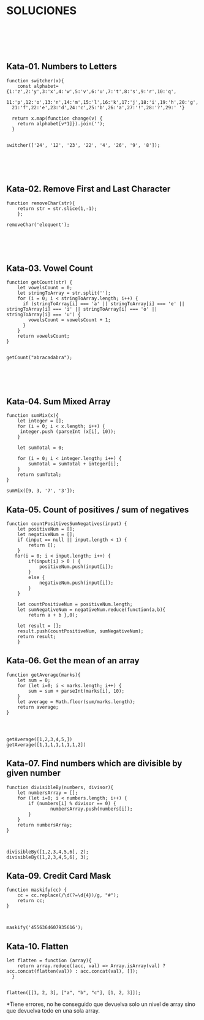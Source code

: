 <h1>SOLUCIONES</h1>
<br>
<br>
<br>
<br>

<h2>Kata-01. Numbers to Letters</h2>

~~~
function switcher(x){
    const alphabet={1:'z',2:'y',3:'x',4:'w',5:'v',6:'u',7:'t',8:'s',9:'r',10:'q',
  11:'p',12:'o',13:'n',14:'m',15:'l',16:'k',17:'j',18:'i',19:'h',20:'g',
  21:'f',22:'e',23:'d',24:'c',25:'b',26:'a',27:'!',28:'?',29:' '}
    
  return x.map(function change(v) {
    return alphabet[v*1]}).join('');
  }


switcher(['24', '12', '23', '22', '4', '26', '9', '8']);
~~~
<br>
<br>
<br>

<h2>Kata-02. Remove First and Last Character</h2>

~~~
function removeChar(str){
    return str = str.slice(1,-1);
    };

removeChar('eloquent');
~~~
<br>
<br>
<br>


<h2>Kata-03. Vowel Count</h2>

~~~
function getCount(str) {
    let vowelsCount = 0;
    let stringToArray = str.split('');
    for (i = 0; i < stringToArray.length; i++) {
      if (stringToArray[i] === 'a' || stringToArray[i] === 'e' || stringToArray[i] === 'i' || stringToArray[i] === 'o' || stringToArray[i] === 'u') {
        vowelsCount = vowelsCount + 1;
      }
    }
    return vowelsCount;
}


getCount("abracadabra");
~~~
<br>
<br>
<br>

<h2>Kata-04. Sum Mixed Array</h2>

~~~
function sumMix(x){
    let integer = []; 
    for (i = 0; i < x.length; i++) {
     integer.push (parseInt (x[i], 10));
    }

    let sumTotal = 0;

    for (i = 0; i < integer.length; i++) {
        sumTotal = sumTotal + integer[i];
    }
    return sumTotal;
}

sumMix([9, 3, '7', '3']);
~~~

<h2>Kata-05. Count of positives / sum of negatives</h2>

~~~
function countPositivesSumNegatives(input) {
    let positiveNum = [];
    let negativeNum = [];
    if (input == null || input.length < 1) {
        return [];
    }
   for(i = 0; i < input.length; i++) {
        if(input[i] > 0 ) {
            positiveNum.push(input[i]);
        }
        else {
            negativeNum.push(input[i]);
        }
    }

    let countPositiveNum = positiveNum.length;
    let sumNegativeNum = negativeNum.reduce(function(a,b){
        return a + b },0);
    
    let result = [];
    result.push(countPositiveNum, sumNegativeNum);
    return result;
    }
~~~

<h2>Kata-06. Get the mean of an array</h2>

~~~
function getAverage(marks){
    let sum = 0;
    for (let i=0; i < marks.length; i++) {
        sum = sum + parseInt(marks[i], 10);
    }
    let average = Math.floor(sum/marks.length);
    return average;
}




getAverage([1,2,3,4,5,])
getAverage([1,1,1,1,1,1,1,2])
~~~

<h2>Kata-07. Find numbers which are divisible by given number</h2>

~~~
function divisibleBy(numbers, divisor){
    let numbersArray = [];
    for (let i=0; i < numbers.length; i++) {
        if (numbers[i] % divisor == 0) {
                numbersArray.push(numbers[i]);
        }
    }
    return numbersArray;
}



divisibleBy([1,2,3,4,5,6], 2);
divisibleBy([1,2,3,4,5,6], 3);
~~~

<h2>Kata-09. Credit Card Mask</h2>

~~~
function maskify(cc) {
    cc = cc.replace(/\d(?=\d{4})/g, "#");
    return cc;
}



maskify('4556364607935616');
~~~

<h2>Kata-10. Flatten</h2>

~~~
let flatten = function (array){
    return array.reduce((acc, val) => Array.isArray(val) ? acc.concat(flatten(val)) : acc.concat(val), []);
  }


flatten([[1, 2, 3], ["a", "b", "c"], [1, 2, 3]]);
~~~

  *Tiene errores, no he conseguido que devuelva solo un nivel de array sino que devuelva todo en una sola array.